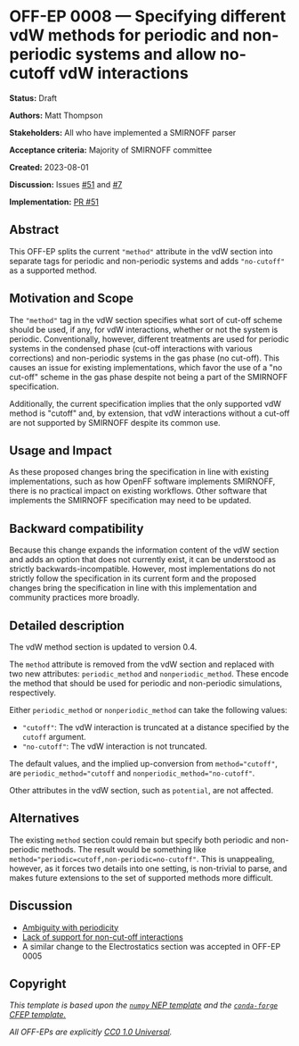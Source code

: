 # OFF-EP 0008 — Specifying different vdW methods for periodic and non-periodic systems and allow no-cutoff vdW interactions

**Status:** Draft

**Authors:** Matt Thompson

**Stakeholders:** All who have implemented a SMIRNOFF parser

**Acceptance criteria:** Majority of SMIRNOFF committee

**Created:** 2023-08-01

**Discussion:** Issues [#51](https://github.com/openforcefield/standards/pull/51) and
[#7](https://github.com/openforcefield/standards/issues/7)

**Implementation:** [PR #51](https://github.com/openforcefield/standards/pull/51)

## Abstract

This OFF-EP splits the current `"method"` attribute in the vdW section into separate tags for periodic and non-periodic systems and adds `"no-cutoff"` as a supported method.

## Motivation and Scope

The `"method"` tag in the vdW section specifies what sort of cut-off scheme should be used, if any, for vdW
interactions, whether or not the system is periodic. Conventionally, however, different treatments are used for
periodic systems in the condensed phase (cut-off interactions with various corrections) and non-periodic systems in the
gas phase (no cut-off). This causes an issue for existing implementations, which favor the use of a "no cut-off" scheme
in the gas phase despite not being a part of the SMIRNOFF specification.

Additionally, the current specification implies that the only supported vdW method is "cutoff" and, by extension, that vdW
interactions without a cut-off are not supported by SMIRNOFF despite its common use.

## Usage and Impact

As these proposed changes bring the specification in line with existing implementations, such as how OpenFF software
implements SMIRNOFF, there is no practical impact on existing workflows. Other software that implements the SMIRNOFF
specification may need to be updated.

## Backward compatibility

Because this change expands the information content of the vdW section and adds an option that does not currently
exist, it can be understood as strictly backwards-incompatible. However, most implementations do not strictly follow
the specification in its current form and the proposed changes bring the specification in line with this implementation
and community practices more broadly.

## Detailed description

The vdW method section is updated to version 0.4.

The `method` attribute is removed from the vdW section and replaced with two new attributes: `periodic_method` and
`nonperiodic_method`. These encode the method that should be used for periodic and non-periodic simulations,
respectively.

Either `periodic_method` or `nonperiodic_method` can take the following values:

* `"cutoff"`: The vdW interaction is truncated at a distance specified by the `cutoff` argument.
* `"no-cutoff"`: The vdW interaction is not truncated.

The default values, and the implied up-conversion from `method="cutoff"`, are `periodic_method="cutoff` and `nonperiodic_method="no-cutoff"`.

Other attributes in the vdW section, such as `potential`, are not affected.

## Alternatives

The existing `method` section could remain but specify both periodic and non-periodic methods. The result would be
something like `method="periodic=cutoff,non-periodic=no-cutoff"`. This is unappealing, however, as it forces two
details into one setting, is non-trivial to parse, and makes future extensions to the set of supported methods more difficult.

## Discussion

* [Ambiguity with periodicity](https://github.com/openforcefield/standards/pull/51)
* [Lack of support for non-cut-off interactions](https://github.com/openforcefield/standards/issues/7)
* A similar change to the Electrostatics section was accepted in OFF-EP 0005

## Copyright

*This template is based upon the [``numpy`` NEP template](https://github.com/numpy/numpy/blob/master/doc/neps/nep-template.rst) and the
[``conda-forge`` CFEP template.](https://github.com/conda-forge/cfep/blob/master/cfep-00.md)*

*All OFF-EPs are explicitly [CC0 1.0 Universal](https://creativecommons.org/publicdomain/zero/1.0/).*

